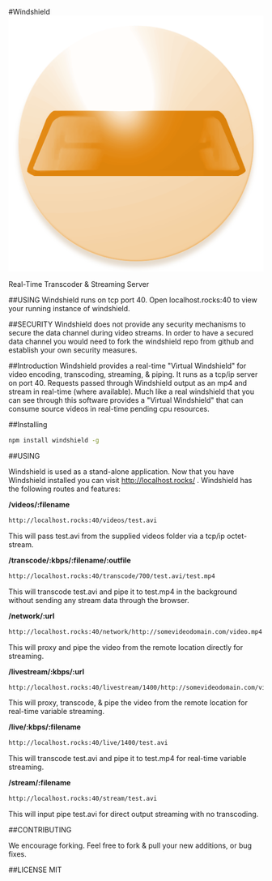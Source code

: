 #Windshield
![Windshield](https://raw.githubusercontent.com/active9/windshield/master/html/windshield.png)

Real-Time Transcoder & Streaming Server

##USING
Windshield runs on tcp port 40. Open localhost.rocks:40 to view your running instance of windshield.

##SECURITY
Windshield does not provide any security mechanisms to secure the data channel during video streams. In order to have a secured data channel you would need to fork the windshield repo from github and establish your own security measures.

##Introduction
Windshield provides a real-time "Virtual Windshield" for video encoding, transcoding, streaming, & piping.  It runs as a tcp/ip server on port 40. Requests passed through Windshield output as an mp4 and stream in real-time (where available). Much like a real windshield that you can see through this software provides a "Virtual Windshield" that can consume source videos in real-time pending cpu resources.

##Installing
```bash
npm install windshield -g
```

##USING

Windshield is used as a stand-alone application. Now that you have Windshield installed you can visit http://localhost.rocks/ . Windshield has the following routes and features:

**/videos/:filename**
```bash
http://localhost.rocks:40/videos/test.avi
```
This will pass test.avi from the supplied videos folder via a tcp/ip octet-stream.

**/transcode/:kbps/:filename/:outfile**
```bash
http://localhost.rocks:40/transcode/700/test.avi/test.mp4
```
This will transcode test.avi and pipe it to test.mp4 in the background without sending any stream data through the browser.

**/network/:url**
```bash
http://localhost.rocks:40/network/http://somevideodomain.com/video.mp4
```
This will proxy and pipe the video from the remote location directly for streaming.

**/livestream/:kbps/:url**
```bash
http://localhost.rocks:40/livestream/1400/http://somevideodomain.com/video.mp4
```
This will proxy, transcode, & pipe the video from the remote location for real-time variable streaming.

**/live/:kbps/:filename**
```bash
http://localhost.rocks:40/live/1400/test.avi
```
This will transcode test.avi and pipe it to test.mp4 for real-time variable streaming.

**/stream/:filename**
```bash
http://localhost.rocks:40/stream/test.avi
```
This will input pipe test.avi for direct output streaming with no transcoding.

##CONTRIBUTING

We encourage forking. Feel free to fork & pull your new additions, or bug fixes.

##LICENSE
MIT

